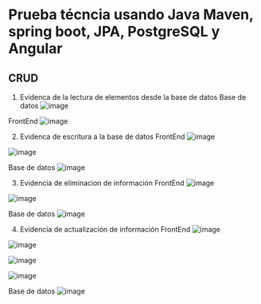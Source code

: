 # Prueba técncia usando Java Maven, spring boot, JPA, PostgreSQL y Angular

## CRUD
1. Evidenca de la lectura de elementos desde la base de datos
Base de datos
![image](https://github.com/naml14/prueba-tecnica-LER/assets/89644045/08a9dfe5-b097-45d0-93ba-47fcd3d77ae6)

FrontEnd
![image](https://github.com/naml14/prueba-tecnica-LER/assets/89644045/114ceb15-e6f2-44ac-af65-c3fe7aa8ebd3)

2. Evidenca de escritura a la base de datos
FrontEnd
![image](https://github.com/naml14/prueba-tecnica-LER/assets/89644045/ee2a859a-6ebb-4a7e-aa38-ccd822ee7a62)

![image](https://github.com/naml14/prueba-tecnica-LER/assets/89644045/e396968c-ea39-4d51-b1e2-eb49852be599)

Base de datos
![image](https://github.com/naml14/prueba-tecnica-LER/assets/89644045/69010fae-bbac-4e60-a3f9-15aa20cc51b7)

3. Evidencia de eliminacion de información
FrontEnd
![image](https://github.com/naml14/prueba-tecnica-LER/assets/89644045/c920dced-a8c0-4d90-9840-1705b6641fe0)

![image](https://github.com/naml14/prueba-tecnica-LER/assets/89644045/24a1b333-25c6-4ee8-8a4f-4486923ea0ee)

Base de datos
![image](https://github.com/naml14/prueba-tecnica-LER/assets/89644045/d947d0ec-ebc0-4bab-b65a-20b22b594067)

4. Evidencia de actualización de información
FrontEnd
![image](https://github.com/naml14/prueba-tecnica-LER/assets/89644045/074f5c00-53a1-458f-b8d8-31e3c159f9b1)

![image](https://github.com/naml14/prueba-tecnica-LER/assets/89644045/13bc3841-74e4-4c06-8434-9fce0ecfd4a1)

![image](https://github.com/naml14/prueba-tecnica-LER/assets/89644045/8dea2662-4fce-4ff6-bdcc-a29c230f92fa)

![image](https://github.com/naml14/prueba-tecnica-LER/assets/89644045/f46c3734-64b1-44c1-a1cb-054fd8a6110b)

Base de datos
![image](https://github.com/naml14/prueba-tecnica-LER/assets/89644045/d0a38c40-75b9-4082-ae34-fe6cb21ecd55)
